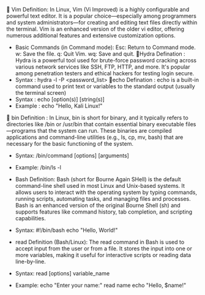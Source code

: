 🔹 Vim Definition:
   In Linux, Vim (Vi Improved) is a highly configurable and powerful text editor. It is a popular choice—especially among programmers and system administrators—for creating and editing text files directly within     the terminal. Vim is an enhanced version of the older vi editor, offering numerous additional features and extensive customization options.
 * Basic Commands (in Command mode):
   Esc: Return to Command mode. 
   w: Save the file. 
   q: Quit Vim. 
   wq: Save and quit.
🔹Hydra Defination :
   Hydra is a powerful tool used for brute-force password cracking across various network services like SSH, FTP, HTTP, and more. It's popular among penetration testers and ethical hackers for testing login          secure.
 * Syntax :
   hydra -l <username> -P <password_list> <target> <protocol>
🔹echo Defination :
   echo is a built-in command used to print text or variables to the standard output (usually the terminal screen)
 * Syntax :
   echo [option(s)] [string(s)]
 * Example :
   echo "Hello, Kali Linux!"

🔹 bin Definition :
    In Linux, bin is short for binary, and it typically refers to directories like /bin or /usr/bin that contain essential binary executable files—programs that the system can run. These binaries are compiled          applications and command-line utilities (e.g., ls, cp, mv, bash) that are necessary for the basic functioning of the system.
 * Syntax:
   /bin/command [options] [arguments]
 * Example:
   /bin/ls -l

* Bash Definition:
   Bash (short for Bourne Again SHell) is the default command-line shell used in most Linux and Unix-based systems. It allows users to interact with the operating system by typing commands, running scripts,         automating tasks, and managing files and processes. Bash is an enhanced version of the original Bourne Shell (sh) and supports features like command history, tab completion, and scripting capabilities.
* Syntax:
   #!/bin/bash
  echo "Hello, World!"
* read Definition (Bash/Linux):
   The read command in Bash is used to accept input from the user or from a file. It stores the input into one or more variables, making it useful for interactive scripts or reading data line-by-line.
* Syntax:
   read [options] variable_name
* Example:
   echo "Enter your name:"
  read name
  echo "Hello, $name!"
  






   
  



